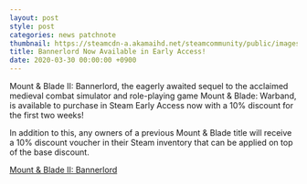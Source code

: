 ```yaml
---
layout: post
style: post
categories: news patchnote
thumbnail: https://steamcdn-a.akamaihd.net/steamcommunity/public/images/clans/26623866/25c092d66d0cfe0a238545529f1ce41e86fa6c56.png
title: Bannerlord Now Available in Early Access!
date: 2020-03-30 00:00:00 +0900
---
```


Mount & Blade II: Bannerlord, the eagerly awaited sequel to the acclaimed medieval combat simulator and role-playing game Mount & Blade: Warband, is available to purchase in Steam Early Access now with a 10% discount for the first two weeks!  

In addition to this, any owners of a previous Mount & Blade title will receive a 10% discount voucher in their Steam inventory that can be applied on top of the base discount.  

[Mount & Blade II: Bannerlord](https://store.steampowered.com/app/261550/Mount__Blade_II_Bannerlord/)